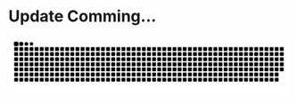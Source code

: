 # Update Comming...
 
 
![Snake animation](https://raw.githubusercontent.com/1999AZZAR/1999AZZAR/main/resources/img/grid-snake.svg)

